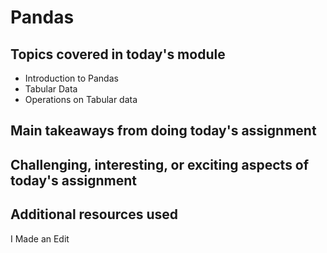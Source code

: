 # Pandas

## Topics covered in today's module

* Introduction to Pandas
* Tabular Data
* Operations on Tabular data

## Main takeaways from doing today's assignment
<To be filled>

## Challenging, interesting, or exciting aspects of today's assignment
<To be filled>

## Additional resources used 
<To be filled>

I Made an Edit
